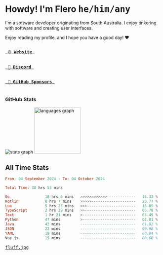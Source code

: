 # Howdy! I'm Flero <kbd>he/him/any</kbd>

I'm a software developer originating from South Australia. I enjoy tinkering with software and creating user interfaces.

Enjoy reading my profile, and I hope you have a good day! :heart:

<a href="https://flero.dev/">
    <kbd>
        <br>
        &nbsp;🌐 <strong>Website</strong>&nbsp;
        <br>
        <br>
    </kbd>
</a>

<a href="https://discord.com/users/1059375676769189938">
    <kbd>
        <br>
        &nbsp;💬 <strong>Discord</strong>&nbsp;
        <br>
        <br>
    </kbd>
</a>

<a href="https://github.com/sponsors/flerouwu">
    <kbd>
        <br>
        &nbsp;🩷 <strong>GitHub Sponsors</strong>&nbsp;
        <br>
        <br>
    </kbd>
</a>

### GitHub Stats
<!-- <p> allows it to be shown side-by-side -->
<div>
  <img src="https://github-readme-stats.vercel.app/api?hide_title=true&hide_rank=false&show_icons=true&include_all_commits=true&count_private=true&disable_animations=true&theme=github_dark&locale=en&hide_border=true&username=flerouwu" alt="stats graph"  />
  <img src="https://github-readme-stats.vercel.app/api/top-langs?locale=en&hide_title=false&langs_count=5&theme=github_dark&hide_border=true&username=flerouwu&layout=compact" alt="languages graph" height="150"  />
</div>

## All Time Stats

<!--START_SECTION:waka-->

```haskell
From: 04 September 2024 - To: 04 October 2024

Total Time: 38 hrs 53 mins

Go                18 hrs 6 mins   >>>>>>>>>>>>-------------   46.33 %
Kotlin            8 hrs 7 mins    >>>>>--------------------   20.77 %
Lua               5 hrs 25 mins   >>>----------------------   13.89 %
TypeScript        2 hrs 39 mins   >>-----------------------   06.78 %
Text              1 hr 21 mins    >------------------------   03.49 %
Python            47 mins         >------------------------   02.01 %
Java              42 mins         -------------------------   01.82 %
JSON              22 mins         -------------------------   00.98 %
YAML              19 mins         -------------------------   00.84 %
Vue.js            15 mins         -------------------------   00.68 %
```

<!--END_SECTION:waka-->

<a href="https://raw.githubusercontent.com/flerouwu/flerouwu/main/fluff.jpg">
  <kbd>fluff.jpg</kbd>
</a>
